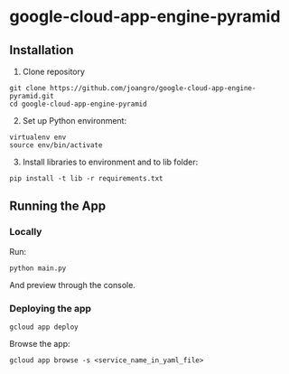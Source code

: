# google-cloud-app-engine-pyramid

## Installation

1. Clone repository 
```
git clone https://github.com/joangro/google-cloud-app-engine-pyramid.git
cd google-cloud-app-engine-pyramid
```

2. Set up Python environment:
```
virtualenv env
source env/bin/activate
```

3. Install libraries to environment and to lib folder:
```
pip install -t lib -r requirements.txt
```

## Running the App

### Locally

Run:
```
python main.py
```

And preview through the console.


### Deploying the app

```
gcloud app deploy
```

Browse the app:
```
gcloud app browse -s <service_name_in_yaml_file>
```
